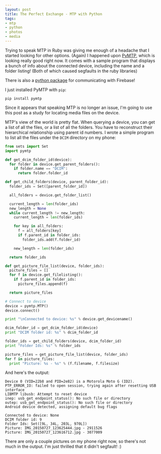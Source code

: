 ```yaml
---
layout: post
title: The Perfect Exchange - MTP with Python
tags:
- mtp
- python
- photos
- media
---
```


Trying to speak MTP in Ruby was giving me enough of a headache that I started looking for other options. (Again) I happened upon [PyMTP][1], which is looking really good right now. It comes with a sample program that displays a bunch of info about the connected device, including the name and a folder listing! (Both of which caused segfaults in the ruby libraries) 

There is also a [python package][2] for communicating with Firebase!

<!--more-->

I just installed PyMTP with `pip`:

```
pip install pymtp
```

Since it appears that speaking MTP is no longer an issue, I'm going to use this post as a study for locating media files on the device.

MTP's view of the world is pretty flat. When querying a device, you can get a list of all the files, or a list of all the folders. You have to reconstruct their hierarchical relationship using parent id numbers. I wrote a simple program to list all the files under the `DCIM` directory on my phone:

```python
from sets import Set
import pymtp

def get_dcim_folder_id(device):
  for folder in device.get_parent_folders():
    if folder.name == "DCIM":
      return folder.folder_id

def get_child_folders(device, parent_folder_id):
  folder_ids = Set([parent_folder_id])

  all_folders = device.get_folder_list()

  current_length = len(folder_ids)
  new_length = None
  while current_length != new_length:
    current_length = len(folder_ids)

    for key in all_folders:
      f = all_folders[key]
      if f.parent_id in folder_ids:
        folder_ids.add(f.folder_id)

    new_length = len(folder_ids)

  return folder_ids

def get_picture_file_list(device, folder_ids):
  picture_files = []
  for f in device.get_filelisting():
    if f.parent_id in folder_ids:
      picture_files.append(f)

  return picture_files

# Connect to device
device = pymtp.MTP()
device.connect()

print "\nConnected to device: %s" % device.get_devicename()

dcim_folder_id = get_dcim_folder_id(device)
print "DCIM folder id: %s" % dcim_folder_id

folder_ids = get_child_folders(device, dcim_folder_id)
print "Folder Ids: %s" % folder_ids

picture_files = get_picture_file_list(device, folder_ids)
for f in picture_files:
  print "Picture: %s - %s" % (f.filename, f.filesize)
```

And here's the output:

```
Device 0 (VID=22b8 and PID=2e82) is a Motorola Moto G (ID2).
PTP_ERROR_IO: failed to open session, trying again after resetting USB interface
LIBMTP libusb: Attempt to reset device
inep: usb_get_endpoint_status(): No such file or directory
outep: usb_get_endpoint_status(): No such file or directory
Android device detected, assigning default bug flags

Connected to device: None
DCIM folder id: 9
Folder Ids: Set([9L, 34L, 203L, 970L])
Picture: IMG_20150727_123625444.jpg - 2911526
Picture: IMG_20150727_123616712.jpg - 3077009
```

There are only a couple pictures on my phone right now, so there's not much in the output. I'm just thrilled that it didn't segfault! :)

[1]: https://pypi.python.org/pypi/PyMTP
[2]: http://ozgur.github.io/python-firebase/